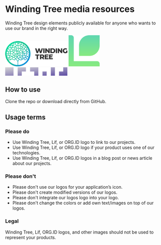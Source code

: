 # Winding Tree media resources

Winding Tree design elements publicly available for anyone who wants to use our brand in the right way.

<img src="winding-tree/svg/winding-tree-logo.svg?sanitize=true" alt="Winding Tree" width="200px">
<img src="lif/svg/lif-logo.svg?sanitize=true" alt="Líf" width="100px"><br>
<img src="org.id/svg/org.id-logo.svg?sanitize=true" alt="ORG.ID" width="200px">

## How to use

Clone the repo or download directly from GitHub.

## Usage terms

### Please do

- Use Winding Tree, Líf, or ORG.ID logo to link to our projects.
- Use Winding Tree, Líf, or ORG.ID logo if your product uses one of our technologies.
- Use Winding Tree, Líf, or ORG.ID logos in a blog post or news article about our projects.

### Please don't

- Please don't use our logos for your application’s icon.
- Please don't create modified versions of our logos.
- Please don't integrate our logos logo into your logo.
- Please don't change the colors or add own text/images on top of our logos.

### Legal

Winding Tree, Líf, ORG.ID logos, and other images should not be used to represent your products.
